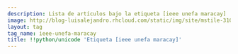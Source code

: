 ```yaml
---
description: Lista de artículos bajo la etiqueta [ieee unefa maracay]
image: http://blog-luisalejandro.rhcloud.com/static/img/site/mstile-310x310.png
layout: tag
tag_name: ieee-unefa-maracay
title: !!python/unicode 'Etiqueta [ieee unefa maracay]'
---
```

